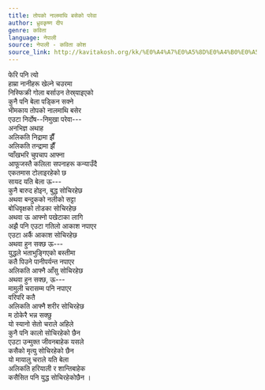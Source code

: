 ```yaml
---
title: तोपको नालमाथि बसेको परेवा
author: ध्रुवकृष्ण दीप
genre: कविता
language: नेपाली
source: नेपाली - कविता कोश
source_link: http://kavitakosh.org/kk/%E0%A4%A7%E0%A5%8D%E0%A4%B0%E0%A5%81%E0%A4%B5%E0%A4%95%E0%A5%83%E0%A4%B7%E0%A5%8D%E0%A4%A3_%E0%A4%A6%E0%A5%80%E0%A4%AA
---
```


फेरि पनि त्यो  
हाम्रा नानीहरू खेल्ने चउरमा  
निस्फिक्री गोला बर्साउन तेस्र्याइएको  
कुनै पनि बेला पड्किन सक्ने  
भीमकाय तोपको नालमाथि बसेर  
एउटा निर्दोष--निमुखा परेवा---  
अनभिज्ञ अथाह  
अलिकति निद्रामा झैँ  
अलिकति तन्द्रामा झैँ  
प्वाँखभरि चुपचाप आफ्ना  
आफूजस्तै कलिला सपनाहरू कन्याउँदै  
एकतमास टोलाइरहेको छ  
सायद यति बेला ऊ---  
कुनै बारुद होइन, बुद्ध सोचिरहेछ  
अथवा बन्दुकको नलीको सट्टा  
बोधिवृक्षको तोडका सोचिरहेछ  
अथवा ऊ आफ्नो पखेटाका लागि  
अझै पनि एउटा गतिलो आकाश नपाएर  
एउटा अर्कै आकाश सोचिरहेछ  
अथवा हुन सक्छ ऊ---  
युद्धले भताभुङ्गिएको बस्तीमा  
कतै पिउने पानीपर्यन्त नपाएर  
अलिकति आफ्नै आँसु सोचिरहेछ  
अथवा हुन सक्छ, ऊ---  
मामुली चरासम्म पनि नपाएर  
वरिपरि कतै  
अलिकति आफ्नै शरीर सोचिरहेछ  
म ठोकेरै भन्न सक्छु  
यो स्यानो सेतो चराले अहिले  
कुनै पनि कालो सोचिरहेको छैन  
एउटा उन्मुक्त जीवनबाहेक यसले  
कसैको मृत्यु सोचिरहेको छैन  
यो मायालु चराले यति बेला  
अलिकति हरियाली र शान्तिबाहेक  
कसैसित पनि युद्ध सोचिरहेकोछैन ।

